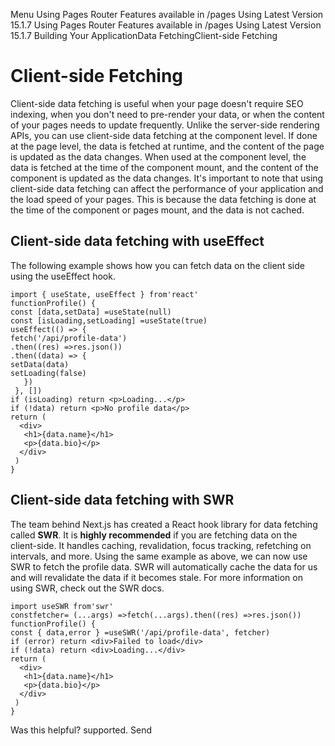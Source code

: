 Menu
Using Pages Router
Features available in /pages
Using Latest Version
15.1.7
Using Pages Router
Features available in /pages
Using Latest Version
15.1.7
Building Your ApplicationData FetchingClient-side Fetching
# Client-side Fetching
Client-side data fetching is useful when your page doesn't require SEO indexing, when you don't need to pre-render your data, or when the content of your pages needs to update frequently. Unlike the server-side rendering APIs, you can use client-side data fetching at the component level.
If done at the page level, the data is fetched at runtime, and the content of the page is updated as the data changes. When used at the component level, the data is fetched at the time of the component mount, and the content of the component is updated as the data changes.
It's important to note that using client-side data fetching can affect the performance of your application and the load speed of your pages. This is because the data fetching is done at the time of the component or pages mount, and the data is not cached.
## Client-side data fetching with useEffect
The following example shows how you can fetch data on the client side using the useEffect hook.
```
import { useState, useEffect } from'react'
functionProfile() {
const [data,setData] =useState(null)
const [isLoading,setLoading] =useState(true)
useEffect(() => {
fetch('/api/profile-data')
.then((res) =>res.json())
.then((data) => {
setData(data)
setLoading(false)
   })
 }, [])
if (isLoading) return <p>Loading...</p>
if (!data) return <p>No profile data</p>
return (
  <div>
   <h1>{data.name}</h1>
   <p>{data.bio}</p>
  </div>
 )
}
```

## Client-side data fetching with SWR
The team behind Next.js has created a React hook library for data fetching called **SWR**. It is **highly recommended** if you are fetching data on the client-side. It handles caching, revalidation, focus tracking, refetching on intervals, and more.
Using the same example as above, we can now use SWR to fetch the profile data. SWR will automatically cache the data for us and will revalidate the data if it becomes stale.
For more information on using SWR, check out the SWR docs.
```
import useSWR from'swr'
constfetcher= (...args) =>fetch(...args).then((res) =>res.json())
functionProfile() {
const { data,error } =useSWR('/api/profile-data', fetcher)
if (error) return <div>Failed to load</div>
if (!data) return <div>Loading...</div>
return (
  <div>
   <h1>{data.name}</h1>
   <p>{data.bio}</p>
  </div>
 )
}
```

Was this helpful?
supported.
Send
